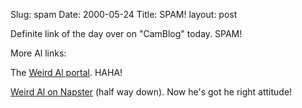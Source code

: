 Slug: spam
Date: 2000-05-24
Title: SPAM!
layout: post

Definite link of the day over on &quot;CamBlog&quot; today. SPAM!

More Al links:

The <a href="http://www.emsphone.com/Yankovic/">Weird Al portal</a>. HAHA!

<a href="http://www.weirdal.com/aa.html#answers">Weird Al on Napster</a> (half way down). Now he&#39;s got he right attitude!
